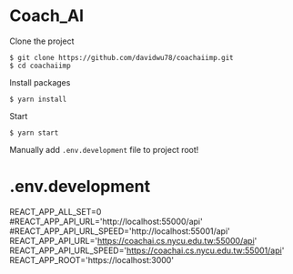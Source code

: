 # Coach_AI 

Clone the project 
```
$ git clone https://github.com/davidwu78/coachaiimp.git
$ cd coachaiimp
```

Install packages
```
$ yarn install
```

Start
```
$ yarn start
```

Manually add `.env.development` file to project root!
# .env.development
REACT_APP_ALL_SET=0
#REACT_APP_API_URL='http://localhost:55000/api'
#REACT_APP_API_URL_SPEED='http://localhost:55001/api'
REACT_APP_API_URL='https://coachai.cs.nycu.edu.tw:55000/api'
REACT_APP_API_URL_SPEED='https://coachai.cs.nycu.edu.tw:55001/api'
REACT_APP_ROOT='https://localhost:3000'


